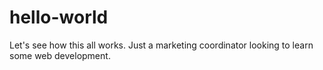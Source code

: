 # hello-world
Let's see how this all works.
Just a marketing coordinator looking to learn some web development.
